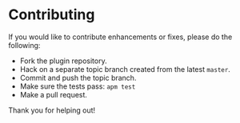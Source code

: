# Contributing

If you would like to contribute enhancements or fixes, please do the following:

-   Fork the plugin repository.
-   Hack on a separate topic branch created from the latest `master`.
-   Commit and push the topic branch.
-   Make sure the tests pass: `apm test`
-   Make a pull request.

Thank you for helping out!
